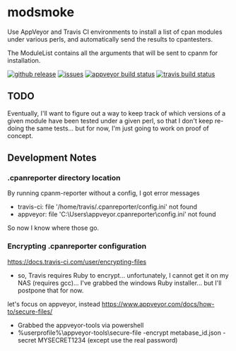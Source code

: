 # modsmoke

Use AppVeyor and Travis CI environments to install a list of cpan modules under various perls, and automatically send the results to cpantesters.

The ModuleList contains all the arguments that will be sent to cpanm for installation.

<div>
    <a href="https://github.com/pryrt/modsmoke/releases"><img src="https://img.shields.io/github/release/pryrt/modsmoke.svg" alt="github release" title="github release"></a>
    <a href="https://github.com/pryrt/modsmoke/issues"><img src="https://img.shields.io/github/issues/pryrt/modsmoke.svg" alt="issues" title="issues"></a>
    <a href="https://ci.appveyor.com/project/pryrt/modsmoke"><img src="https://ci.appveyor.com/api/projects/status/1rqdroon682snre8?svg=true" alt="appveyor build status" title="appveyor build status"></a>
    <a href="https://travis-ci.org/pryrt/modsmoke"><img src="https://travis-ci.org/pryrt/modsmoke.svg?branch=master" alt="travis build status" title="travis build status"></a>
</div>

## TODO

Eventually, I'll want to figure out a way to keep track of which versions of a given module have been tested under a given perl, so that I don't keep re-doing the same tests... but for now, I'm just going to work on proof of concept.

## Development Notes

### .cpanreporter directory location
By running cpanm-reporter without a config, I got error messages
* travis-ci: file '/home/travis/.cpanreporter/config.ini' not found
* appveyor: file 'C:\Users\appveyor\.cpanreporter\config.ini' not found

So now I know where those go.

### Encrypting .cpanreporter configuration

https://docs.travis-ci.com/user/encrypting-files
* so, Travis requires Ruby to encrypt... unfortunately, I cannot get it on my NAS (requires gcc)... I've grabbed the windows Ruby installer... but I'll postpone that for now.

let's focus on appveyor, instead
https://www.appveyor.com/docs/how-to/secure-files/
* Grabbed the appveyor-tools via powershell
* %userprofile%\appveyor-tools\secure-file -encrypt metabase_id.json -secret MYSECRET1234
  (except use the real password)

